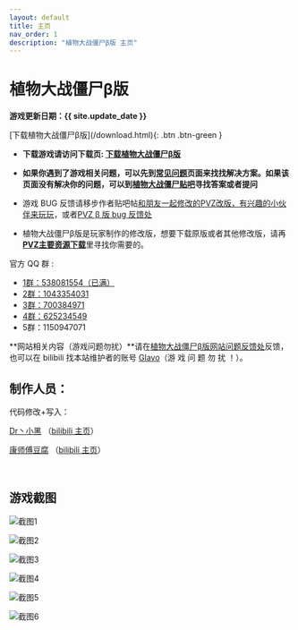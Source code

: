 ```yaml
---
layout: default
title: 主页
nav_order: 1
description: "植物大战僵尸β版 主页"
---
```


# 植物大战僵尸β版

**游戏更新日期：{{ site.update_date }}**

<span class="fs-8">
[下载植物大战僵尸β版](/download.html){: .btn .btn-green }
</span>

- **下载游戏请访问下载页: [下载植物大战僵尸β版](/download.html)**

- **如果你遇到了游戏相关问题，可以先到[常见问题](/problems.html)页面来找找解决方案。如果该页面没有解决你的问题，可以到[植物大战僵尸贴吧](https://tieba.baidu.com/f?kw=植物大战僵尸)寻找答案或者提问**

- 游戏 BUG 反馈请移步作者贴吧帖[和朋友一起修改的PVZ改版，有兴趣的小伙伴来玩玩](https://tieba.baidu.com/p/6674551694)，或者[PVZ β 版 bug 反馈处](https://docs.qq.com/form/fill/DSUJmdkNleGpTS1hi#/fill)

- 植物大战僵尸β版是玩家制作的修改版，想要下载原版或者其他修改版，请再[**PVZ主要资源下载**](http://pvz2.lonelystar.org/download.htm)里寻找你需要的。

官方 QQ 群 : 

* [1群：538081554（已满）](https://jq.qq.com/?_wv=1027&k=5aAFsMt)
* [2群：1043354031](https://jq.qq.com/?_wv=1027&k=I0OrnUeD)
* [3群：700384971](https://jq.qq.com/?_wv=1027&k=9GGIk4ln)
* [4群：625234549](https://jq.qq.com/?_wv=1027&k=MukiJQpS)
* 5群：1150947071

**网站相关内容（游戏问题勿扰）**请在[植物大战僵尸β版网站问题反馈处](https://docs.qq.com/form/fill/DY2hYVEZJaFdVTmpI?_w_tencentdocx_form=1)反馈，也可以在 bilibili 找本站维护者的账号 [Glavo](https://space.bilibili.com/20314891)（游 戏 问 题 勿 扰 ！）。

## 制作人员：

代码修改+写入：

[Dr丶小黑](http://tieba.baidu.com/home/main?un=%E7%89%9B%E4%BA%8C%E9%BE%99%E7%96%BC) （[bilibili 主页](https://space.bilibili.com/12952765)）

[康师傅豆腐](http://tieba.baidu.com/home/main?un=%E5%BA%B7%E5%B8%88%E5%82%85%E8%B1%86%E8%85%90) （[bilibili 主页](https://space.bilibili.com/98965051)）

<br/>

## 游戏截图

![截图1](https://s2.ax1x.com/2020/02/13/1OI7fU.png)

![截图2](https://s2.ax1x.com/2020/02/13/1OIWOs.jpg)

![截图3](https://s2.ax1x.com/2020/02/13/1OIhmn.jpg)

![截图4](https://s2.ax1x.com/2020/02/13/1OIokV.gif)

![截图5](https://s2.ax1x.com/2020/02/13/1OI5T0.png)

![截图6](https://s2.ax1x.com/2020/02/13/1OI4wq.png)
